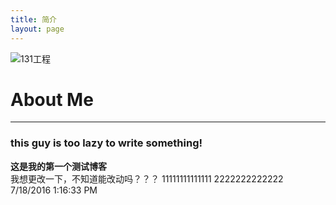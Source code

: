 ```yaml
---
title: 简介
layout: page
---
```

![131工程](http://i.imgur.com/pB0vqI3.jpg)
# About Me
***
### this guy is too lazy to write something!
**这是我的第一个测试博客**  
我想更改一下，不知道能改动吗？？？
11111111111111
2222222222222
7/18/2016 1:16:33 PM 